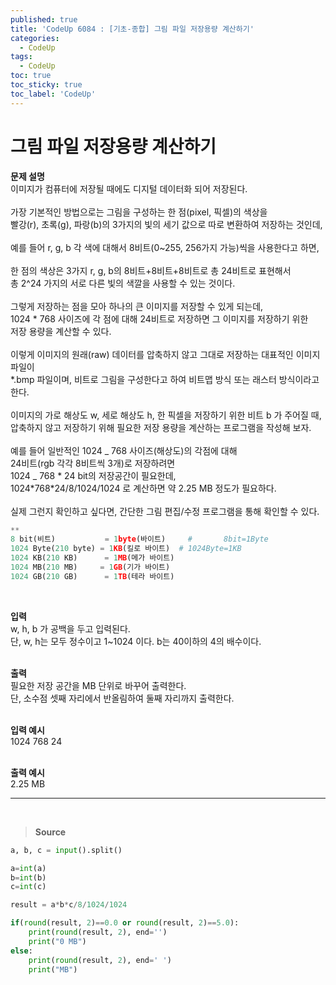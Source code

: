 ```yaml
---
published: true
title: 'CodeUp 6084 : [기초-종합] 그림 파일 저장용량 계산하기'
categories:
  - CodeUp
tags:
  - CodeUp
toc: true
toc_sticky: true
toc_label: 'CodeUp'
---
```


# 그림 파일 저장용량 계산하기

**문제 설명**  
이미지가 컴퓨터에 저장될 때에도 디지털 데이터화 되어 저장된다.  
<br>
가장 기본적인 방법으로는 그림을 구성하는 한 점(pixel, 픽셀)의 색상을  
빨강(r), 초록(g), 파랑(b)의 3가지의 빛의 세기 값으로 따로 변환하여 저장하는 것인데,  
<br>
예를 들어 r, g, b 각 색에 대해서 8비트(0~255, 256가지 가능)씩을 사용한다고 하면,  
<br>
한 점의 색상은 3가지 r, g, b의 8비트+8비트+8비트로 총 24비트로 표현해서  
총 2^24 가지의 서로 다른 빛의 색깔을 사용할 수 있는 것이다.  
<br>
그렇게 저장하는 점을 모아 하나의 큰 이미지를 저장할 수 있게 되는데,  
1024 \* 768 사이즈에 각 점에 대해 24비트로 저장하면 그 이미지를 저장하기 위한  
저장 용량을 계산할 수 있다.  
<br>
이렇게 이미지의 원래(raw) 데이터를 압축하지 않고 그대로 저장하는 대표적인 이미지 파일이  
\*.bmp 파일이며, 비트로 그림을 구성한다고 하여 비트맵 방식 또는 래스터 방식이라고 한다.  
<br>
이미지의 가로 해상도 w, 세로 해상도 h, 한 픽셀을 저장하기 위한 비트 b 가 주어질 때,  
압축하지 않고 저장하기 위해 필요한 저장 용량을 계산하는 프로그램을 작성해 보자.  
<br>
예를 들어
일반적인 1024 _ 768 사이즈(해상도)의 각점에 대해  
24비트(rgb 각각 8비트씩 3개)로 저장하려면  
1024 _ 768 * 24 bit의 저장공간이 필요한데,  
1024*768\*24/8/1024/1024 로 계산하면 약 2.25 MB 정도가 필요하다.  
<br>
실제 그런지 확인하고 싶다면, 간단한 그림 편집/수정 프로그램을 통해 확인할 수 있다.

```python
**
8 bit(비트)           = 1byte(바이트)     #       8bit=1Byte
1024 Byte(210 byte) = 1KB(킬로 바이트)  # 1024Byte=1KB
1024 KB(210 KB)      = 1MB(메가 바이트)
1024 MB(210 MB)     = 1GB(기가 바이트)
1024 GB(210 GB)      = 1TB(테라 바이트)
```

<br>

**입력**  
w, h, b 가 공백을 두고 입력된다.  
단, w, h는 모두 정수이고 1~1024 이다. b는 40이하의 4의 배수이다.  
<br>

**출력**  
필요한 저장 공간을 MB 단위로 바꾸어 출력한다.  
단, 소수점 셋째 자리에서 반올림하여 둘째 자리까지 출력한다.  
<br>

**입력 예시**  
1024 768 24  
<br>

**출력 예시**  
2.25 MB

---

<br>

> **Source**

```python
a, b, c = input().split()

a=int(a)
b=int(b)
c=int(c)

result = a*b*c/8/1024/1024

if(round(result, 2)==0.0 or round(result, 2)==5.0):
    print(round(result, 2), end='')
    print("0 MB")
else:
    print(round(result, 2), end=' ')
    print("MB")
```
